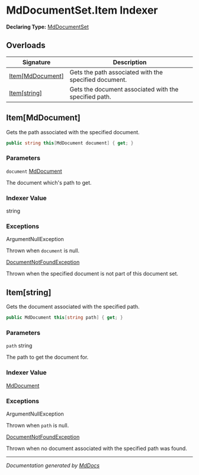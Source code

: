 # MdDocumentSet.Item Indexer

**Declaring Type:** [MdDocumentSet](../index.md)

## Overloads

| Signature                             | Description                                           |
| ------------------------------------- | ----------------------------------------------------- |
| [Item\[MdDocument\]](#itemmddocument) | Gets the path associated with the specified document. |
| [Item\[string\]](#itemstring)         | Gets the document associated with the specified path. |

## Item\[MdDocument\]

Gets the path associated with the specified document.

```csharp
public string this[MdDocument document] { get; }
```

### Parameters

`document`  [MdDocument](../../MdDocument/index.md)

The document which's path to get.

### Indexer Value

string

### Exceptions

ArgumentNullException

Thrown when `document` is null.

[DocumentNotFoundException](../../DocumentNotFoundException/index.md)

Thrown when the specified document is not part of this document set.

## Item\[string\]

Gets the document associated with the specified path.

```csharp
public MdDocument this[string path] { get; }
```

### Parameters

`path`  string

The path to get the document for.

### Indexer Value

[MdDocument](../../MdDocument/index.md)

### Exceptions

ArgumentNullException

Thrown when `path` is null.

[DocumentNotFoundException](../../DocumentNotFoundException/index.md)

Thrown when no document associated with the specified path was found.

___

*Documentation generated by [MdDocs](https://github.com/ap0llo/mddocs)*
